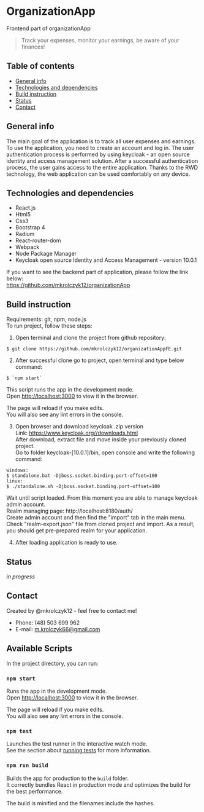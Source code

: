 # OrganizationApp

Frontend part of organizationApp

> Track your expenses, monitor your earnings, be aware of your finances!

## Table of contents

- [General info](#general-info)
- [Technologies and dependencies](#technologies-and-dependencies)
- [Build instruction](#build-instruction)
- [Status](#status)
- [Contact](#contact)

## General info

The main goal of the application is to track all user expenses and earnings. To use the application, you need to create an account and log in. The user authentication process is performed by using keycloak - an open source identity and access management solution. After a successful authentication process, the user gains access to the entire application. Thanks to the RWD technology, the web application can be used comfortably on any device.

## Technologies and dependencies

- React.js
- Html5
- Css3
- Bootstrap 4
- Radium
- React-router-dom
- Webpack
- Node Package Manager
- Keycloak open source Identity and Access Management - version 10.0.1

If you want to see the backend part of application, please follow the link below: <br />
https://github.com/mkrolczyk12/organizationApp

## Build instruction

Requirements: git, npm, node.js <br />
To run project, follow these steps: <br />

1. Open terminal and clone the project from github repository:

```
$ git clone https://github.com/mkrolczyk12/organizationAppFE.git
```

2. After successful clone go to project, open terminal and type below command:

```
$ `npm start`
```

This script runs the app in the development mode.<br />
Open [http://localhost:3000](http://localhost:3000) to view it in the browser.

The page will reload if you make edits.<br />
You will also see any lint errors in the console. <br />

3. Open browser and download keycloak .zip version <br />
   Link: https://www.keycloak.org//downloads.html <br />
   After download, extract file and move inside your previously cloned project. <br />
   Go to folder keycloak-[10.0.1]/bin, open console and write the following command:

```
windows:
$ standalone.bat -Djboss.socket.binding.port-offset=100
linux:
$ ./standalone.sh -Djboss.socket.binding.port-offset=100
```

Wait until script loaded. From this moment you are able to manage keycloak admin account. <br />
Realm managing page: http://localhost:8180/auth/ <br />
Create admin account and then find the "import" tab in the main menu. Check "realm-export.json" file from cloned project and import. As a result, you should get pre-prepared realm for your application.

4. After loading application is ready to use.

## Status

_in progress_

## Contact

Created by @mkrolczyk12 - feel free to contact me!

- Phone: (48) 503 699 962
- E-mail: m.krolczyk66@gmail.com

## Available Scripts

In the project directory, you can run:

### `npm start`

Runs the app in the development mode.<br />
Open [http://localhost:3000](http://localhost:3000) to view it in the browser.

The page will reload if you make edits.<br />
You will also see any lint errors in the console.

### `npm test`

Launches the test runner in the interactive watch mode.<br />
See the section about [running tests](https://facebook.github.io/create-react-app/docs/running-tests) for more information.

### `npm run build`

Builds the app for production to the `build` folder.<br />
It correctly bundles React in production mode and optimizes the build for the best performance.

The build is minified and the filenames include the hashes.<br />
